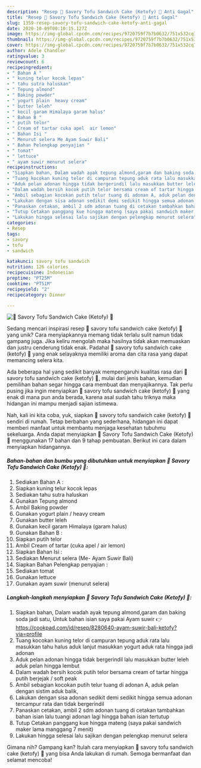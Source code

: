```yaml
---
description: "Resep 💢 Savory Tofu Sandwich Cake (Ketofy) 💢 Anti Gagal"
title: "Resep 💢 Savory Tofu Sandwich Cake (Ketofy) 💢 Anti Gagal"
slug: 1359-resep-savory-tofu-sandwich-cake-ketofy-anti-gagal
date: 2020-10-09T00:10:15.127Z
image: https://img-global.cpcdn.com/recipes/9720759f7b7b0632/751x532cq70/💢-savory-tofu-sandwich-cake-ketofy-💢-foto-resep-utama.jpg
thumbnail: https://img-global.cpcdn.com/recipes/9720759f7b7b0632/751x532cq70/💢-savory-tofu-sandwich-cake-ketofy-💢-foto-resep-utama.jpg
cover: https://img-global.cpcdn.com/recipes/9720759f7b7b0632/751x532cq70/💢-savory-tofu-sandwich-cake-ketofy-💢-foto-resep-utama.jpg
author: Adele Chandler
ratingvalue: 3
reviewcount: 6
recipeingredient:
- " Bahan A "
- " kuning telur kocok lepas"
- " tahu sutra haluskan"
- " Tepung almond"
- " Baking powder"
- " yogurt plain  heavy cream"
- " butter leleh"
- " kecil garam Himalaya garam halus"
- " Bahan B "
- " putih telor"
- " Cream of tartar cuka apel  air lemon"
- " Bahan Isi "
- " Menurut selera Me Ayam Suwir Bali"
- " Bahan Pelengkap penyajian "
- " tomat"
- " lettuce"
- " ayam suwir menurut selera"
recipeinstructions:
- "Siapkan bahan, Dalam wadah ayak tepung almond,garam dan baking soda jadi satu, Untuk bahan isian saya pakai Ayam suwir 👉 https://cookpad.com/id/resep/8280640-ayam-suwir-bali-ketofy?via=profile"
- "Tuang kocokan kuning telor di campuran tepung aduk rata lalu masukkan tahu halus aduk lanjut masukkan yogurt aduk rata hingga jadi adonan"
- "Aduk pelan adonan hingga tidak bergerindil lalu masukkan butter leleh aduk pelan hingga lembut"
- "Dalam wadah bersih kocok putih telor bersama cream of tartar hingga putih berjejak / soft peak"
- "Ambil sebagian kocokan putih telur tuang di adonan A, aduk pelan dengan sistim aduk balik,"
- "Lakukan dengan sisa adonan sedikit demi sedikit hingga semua adonan tercampur rata dan tidak bergerindil"
- "Panaskan cetakan, ambil 2 sdm adonan tuang di cetakan tambahkan bahan isian lalu tuangi adonan lagi hingga bahan isian tertutup"
- "Tutup Cetakan panggang kue hingga mateng (saya pakai sandwich maker lama manggang 7 menit)"
- "Lakukan hingga selesai lalu sajikan dengan pelengkap menurut selera"
categories:
- Resep
tags:
- savory
- tofu
- sandwich

katakunci: savory tofu sandwich 
nutrition: 126 calories
recipecuisine: Indonesian
preptime: "PT25M"
cooktime: "PT51M"
recipeyield: "2"
recipecategory: Dinner

---
```



![💢 Savory Tofu Sandwich Cake (Ketofy) 💢](https://img-global.cpcdn.com/recipes/9720759f7b7b0632/751x532cq70/💢-savory-tofu-sandwich-cake-ketofy-💢-foto-resep-utama.jpg)

Sedang mencari inspirasi resep 💢 savory tofu sandwich cake (ketofy) 💢 yang unik? Cara menyiapkannya memang tidak terlalu sulit namun tidak gampang juga. Jika keliru mengolah maka hasilnya tidak akan memuaskan dan justru cenderung tidak enak. Padahal 💢 savory tofu sandwich cake (ketofy) 💢 yang enak selayaknya memiliki aroma dan cita rasa yang dapat memancing selera kita.



Ada beberapa hal yang sedikit banyak mempengaruhi kualitas rasa dari 💢 savory tofu sandwich cake (ketofy) 💢, mulai dari jenis bahan, kemudian pemilihan bahan segar hingga cara membuat dan menyajikannya. Tak perlu pusing jika ingin menyiapkan 💢 savory tofu sandwich cake (ketofy) 💢 yang enak di mana pun anda berada, karena asal sudah tahu triknya maka hidangan ini mampu menjadi sajian istimewa.


Nah, kali ini kita coba, yuk, siapkan 💢 savory tofu sandwich cake (ketofy) 💢 sendiri di rumah. Tetap berbahan yang sederhana, hidangan ini dapat memberi manfaat untuk membantu menjaga kesehatan tubuhmu sekeluarga. Anda dapat menyiapkan 💢 Savory Tofu Sandwich Cake (Ketofy) 💢 menggunakan 17 bahan dan 9 tahap pembuatan. Berikut ini cara dalam menyiapkan hidangannya.

<!--inarticleads1-->

##### Bahan-bahan dan bumbu yang dibutuhkan untuk menyiapkan 💢 Savory Tofu Sandwich Cake (Ketofy) 💢:

1. Sediakan  Bahan A :
1. Siapkan  kuning telur kocok lepas
1. Sediakan  tahu sutra haluskan
1. Gunakan  Tepung almond
1. Ambil  Baking powder
1. Gunakan  yogurt plain / heavy cream
1. Gunakan  butter leleh
1. Gunakan  kecil garam Himalaya (garam halus)
1. Gunakan  Bahan B :
1. Siapkan  putih telor
1. Ambil  Cream of tartar (cuka apel / air lemon)
1. Siapkan  Bahan Isi :
1. Sediakan  Menurut selera (Me- Ayam Suwir Bali)
1. Siapkan  Bahan Pelengkap penyajian :
1. Sediakan  tomat
1. Gunakan  lettuce
1. Gunakan  ayam suwir (menurut selera)




<!--inarticleads2-->

##### Langkah-langkah menyiapkan 💢 Savory Tofu Sandwich Cake (Ketofy) 💢:

1. Siapkan bahan, Dalam wadah ayak tepung almond,garam dan baking soda jadi satu, Untuk bahan isian saya pakai Ayam suwir 👉 https://cookpad.com/id/resep/8280640-ayam-suwir-bali-ketofy?via=profile
1. Tuang kocokan kuning telor di campuran tepung aduk rata lalu masukkan tahu halus aduk lanjut masukkan yogurt aduk rata hingga jadi adonan
1. Aduk pelan adonan hingga tidak bergerindil lalu masukkan butter leleh aduk pelan hingga lembut
1. Dalam wadah bersih kocok putih telor bersama cream of tartar hingga putih berjejak / soft peak
1. Ambil sebagian kocokan putih telur tuang di adonan A, aduk pelan dengan sistim aduk balik,
1. Lakukan dengan sisa adonan sedikit demi sedikit hingga semua adonan tercampur rata dan tidak bergerindil
1. Panaskan cetakan, ambil 2 sdm adonan tuang di cetakan tambahkan bahan isian lalu tuangi adonan lagi hingga bahan isian tertutup
1. Tutup Cetakan panggang kue hingga mateng (saya pakai sandwich maker lama manggang 7 menit)
1. Lakukan hingga selesai lalu sajikan dengan pelengkap menurut selera




Gimana nih? Gampang kan? Itulah cara menyiapkan 💢 savory tofu sandwich cake (ketofy) 💢 yang bisa Anda lakukan di rumah. Semoga bermanfaat dan selamat mencoba!
